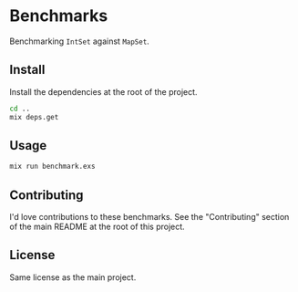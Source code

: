 <!--
SPDX-FileCopyrightText: 2021 Rosa Richter

SPDX-License-Identifier: MIT
-->

# Benchmarks

Benchmarking `IntSet` against `MapSet`.

## Install

Install the dependencies at the root of the project.

```bash
cd ..
mix deps.get
```

## Usage

```bash
mix run benchmark.exs
```

## Contributing

I'd love contributions to these benchmarks.
See the "Contributing" section of the main README at the root of this project.

## License

Same license as the main project.
